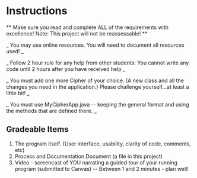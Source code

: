 # Instructions  

  ** Make sure you read and complete ALL of the requirements with excellence!  Note:  This project will not be reassessable! **

  _ You may use online resources.  You will need to document all resources used! _

  _ Follow 2 hour rule for any help from other students:  You cannot write any code until 2 hours after you have received help _

  _ You must add one more Cipher of your choice.  (A new class and all the changes you need in the application.)  Please challenge yourself...at least a little bit! _

  _ You must use MyCipherApp.java -- keeping the general format and using the methods that are defined there. _

  ## Gradeable Items
  1. The program itself.  (User interface, usability, clarity of code, comments, etc)
  2. Process and Documentation Document (a file in this project)
  3. Video - screencast of YOU narrating a guided tour of your running program (submitted to Canvas) -- Between 1 and 2 minutes - plan well!


  
  
  